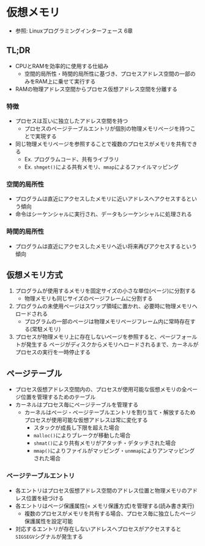 # 仮想メモリ
- 参照: Linuxプログラミングインターフェース 6章

## TL;DR
- CPUとRAMを効率的に使用する仕組み
  - 空間的局所性・時間的局所性に基づき、プロセスアドレス空間の一部のみをRAM上に乗せて実行する
- RAMの物理アドレス空間からプロセス仮想アドレス空間を分離する

### 特徴
- プロセスは互いに独立したアドレス空間を持つ
  - プロセスのページテーブルエントリが個別の物理メモリページを持つことで実現する
- 同じ物理メモリページを参照することで複数のプロセスがメモリを共有できる
  - Ex. プログラムコード、共有ライブラリ
  - Ex. `shmget()`による共有メモリ、`mmap`によるファイルマッピング

### 空間的局所性
- プログラムは直近にアクセスしたメモリに近いアドレスへアクセスするという傾向
- 命令はシーケンシャルに実行され、データもシーケンシャルに処理される

### 時間的局所性
- プログラムは直近にアクセスしたメモリへ近い将来再びアクセスするという傾向

## 仮想メモリ方式
1. プログラムが使用するメモリを固定サイズの小さな単位(ページ)に分割する
    - 物理メモリも同じサイズのページフレームに分割する
2. プログラムの未使用ページはスワップ領域に置かれ、必要時に物理メモリへロードされる
    - プログラムの一部のページは物理メモリページフレーム内に常時存在する(常駐メモリ)
3. プロセスが物理メモリ上に存在しないページを参照すると、ページフォールトが発生する
   ページがディスクからメモリへロードされるまで、カーネルがプロセスの実行を一時停止する

## ページテーブル
- プロセス仮想アドレス空間内の、プロセスが使用可能な仮想メモリの全ページ位置を管理するためのテーブル
- カーネルはプロセス毎にページテーブルを管理する
  - カーネルはページ・ページテーブルエントリを割り当て・解放するため
    プロセスが使用可能な仮想アドレスは常に変化する
    - スタックが成長し下限を超えた場合
    - `malloc()`によりブレークが移動した場合
    - `shmat()`により共有メモリがアタッチ・デタッチされた場合
    - `mmap()`によりファイルがマッピング・`unmmap`によりアンマッピングされた場合

### ページテーブルエントリ
- 各エントリはプロセス仮想アドレス空間のアドレス位置と物理メモリのアドレス位置を紐づける
- 各エントリはページ保護属性(= メモリ保護方式)を管理する(読み書き実行)
  - 複数のプロセスがメモリを共有する場合、プロセス毎に独立したページ保護属性を設定可能
- 対応するエントリが存在しないアドレスへプロセスがアクセスすると`SIGSEGV`シグナルが発生する
